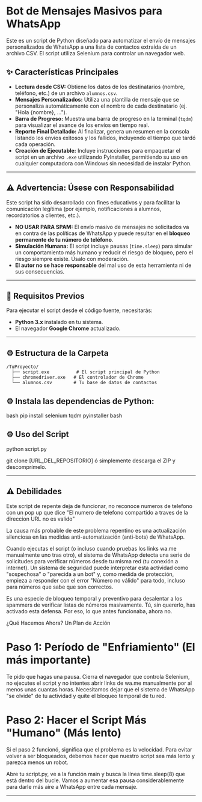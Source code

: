 # Bot de Mensajes Masivos para WhatsApp

Este es un script de Python diseñado para automatizar el envío de mensajes personalizados de WhatsApp a una lista de contactos extraída de un archivo CSV. El script utiliza Selenium para controlar un navegador web.

## ✨ Características Principales

* **Lectura desde CSV:** Obtiene los datos de los destinatarios (nombre, teléfono, etc.) de un archivo `alumnos.csv`.
* **Mensajes Personalizados:** Utiliza una plantilla de mensaje que se personaliza automáticamente con el nombre de cada destinatario (ej. "Hola {nombre}, ...").
* **Barra de Progreso:** Muestra una barra de progreso en la terminal (`tqdm`) para visualizar el avance de los envíos en tiempo real.
* **Reporte Final Detallado:** Al finalizar, genera un resumen en la consola listando los envíos exitosos y los fallidos, incluyendo el tiempo que tardó cada operación.
* **Creación de Ejecutable:** Incluye instrucciones para empaquetar el script en un archivo `.exe` utilizando PyInstaller, permitiendo su uso en cualquier computadora con Windows sin necesidad de instalar Python.

---

## ⚠️ Advertencia: Úsese con Responsabilidad

Este script ha sido desarrollado con fines educativos y para facilitar la comunicación legítima (por ejemplo, notificaciones a alumnos, recordatorios a clientes, etc.).

* **NO USAR PARA SPAM:** El envío masivo de mensajes no solicitados va en contra de las políticas de WhatsApp y puede resultar en el **bloqueo permanente de tu número de teléfono**.
* **Simulación Humana:** El script incluye pausas (`time.sleep`) para simular un comportamiento más humano y reducir el riesgo de bloqueo, pero el riesgo siempre existe. Úsalo con moderación.
* **El autor no se hace responsable** del mal uso de esta herramienta ni de sus consecuencias.

---

## 🔧 Requisitos Previos

Para ejecutar el script desde el código fuente, necesitarás:

* **Python 3.x** instalado en tu sistema.
* El navegador **Google Chrome** actualizado.

---

## ⚙️ Estructura de la Carpeta
```
/TuProyecto/
  ├── script.exe          # El script principal de Python
  ├── chromedriver.exe   # El controlador de Chrome
  └── alumnos.csv        # Tu base de datos de contactos
```

## ⚙️ Instala las dependencias de Python:
bash
pip install selenium tqdm pyinstaller
bash

## ⚙️ Uso del Script
python script.py

git clone [URL_DEL_REPOSITORIO]
ó simplemente descarga el ZIP y descomprímelo.

---

## ⚠️ Debilidades

Este script de repente deja de funcionar, no reconoce numeros de telefono con un pop up que dice "El numero de telefono compartido a traves de la direccion URL no es valido"

La causa más probable de este problema repentino es una actualización silenciosa en las medidas anti-automatización (anti-bots) de WhatsApp.

Cuando ejecutas el script (o incluso cuando pruebas los links wa.me manualmente uno tras otro), el sistema de WhatsApp detecta una serie de solicitudes para verificar números desde tu misma red (tu conexión a internet). Un sistema de seguridad puede interpretar esta actividad como "sospechosa" o "parecida a un bot" y, como medida de protección, empieza a responder con el error "Número no válido" para todo, incluso para números que sabe que son correctos.

Es una especie de bloqueo temporal y preventivo para desalentar a los spammers de verificar listas de números masivamente. Tú, sin quererlo, has activado esta defensa. Por eso, lo que antes funcionaba, ahora no.

¿Qué Hacemos Ahora? Un Plan de Acción

# Paso 1: Período de "Enfriamiento" (El más importante)

Te pido que hagas una pausa. Cierra el navegador que controla Selenium, no ejecutes el script y no intentes abrir links de wa.me manualmente por al menos unas cuantas horas. Necesitamos dejar que el sistema de WhatsApp "se olvide" de tu actividad y quite el bloqueo temporal de tu red.

# Paso 2: Hacer el Script Más "Humano" (Más lento)

Si el paso 2 funcionó, significa que el problema es la velocidad. Para evitar volver a ser bloqueados, debemos hacer que nuestro script sea más lento y parezca menos un robot.

Abre tu script.py, ve a la función main y busca la línea time.sleep(8) que está dentro del bucle. Vamos a aumentar esa pausa considerablemente para darle más aire a WhatsApp entre cada mensaje.

---


